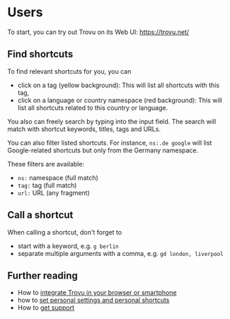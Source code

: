 # Users

To start, you can try out Trovu on its Web UI: https://trovu.net/

## Find shortcuts

To find relevant shortcuts for you, you can

-   click on a tag (yellow background): This will list all shortcuts with this tag,
-   click on a language or country namespace (red background): This will list all shortcuts related to this country or language.

You also can freely search by typing into the input field. The search will match with shortcut keywords, titles, tags and URLs.

You can also filter listed shortcuts. For instance, `ns:.de google` will list Google-related shortcuts but only from the Germany namespace.

These filters are available:

-   `ns:` namespace (full match)
-   `tag:` tag (full match)
-   `url:` URL (any fragment)

## Call a shortcut

When calling a shortcut, don't forget to

-   start with a keyword, e.g. `g berlin`
-   separate multiple arguments with a comma, e.g. `gd london, liverpool`

## Further reading

-   How to [integrate Trovu in your browser or smartphone](integration.md)
-   how to [set personal settings and personal shortcuts](advanced.md)
-   How to [get support](support.md)
